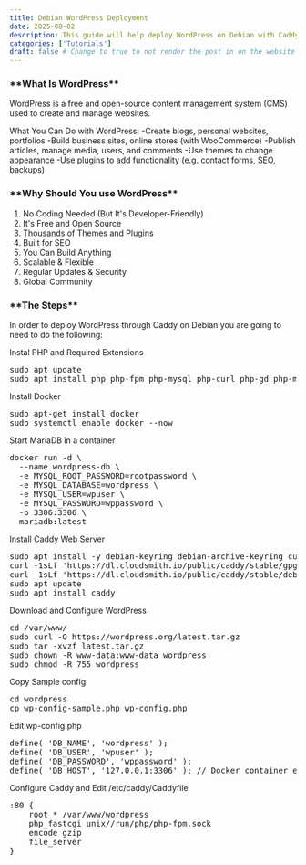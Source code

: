 ```yaml
---
title: Debian WordPress Deployment
date: 2025-08-02
description: This guide will help deploy WordPress on Debian with Caddy
categories: ['Tutorials']
draft: false # Change to true to not render the post in on the website
---
```


<h3>**What Is WordPress**</h3>

WordPress is a free and open-source content management system (CMS) used to create and manage websites.

What You Can Do with WordPress:
  -Create blogs, personal websites, portfolios
  -Build business sites, online stores (with WooCommerce)
  -Publish articles, manage media, users, and comments
  -Use themes to change appearance
  -Use plugins to add functionality (e.g. contact forms, SEO, backups)

<h3>**Why Should You use WordPress**</h3>

1. No Coding Needed (But It's Developer-Friendly)
2. It's Free and Open Source
3. Thousands of Themes and Plugins
4. Built for SEO
5. You Can Build Anything
6. Scalable & Flexible
7. Regular Updates & Security
8. Global Community

<h3>**The Steps**</h3>

In order to deploy WordPress through Caddy on Debian you are going to need to do the following:

Instal PHP and Required Extensions
<pre>sudo apt update
sudo apt install php php-fpm php-mysql php-curl php-gd php-mbstring php-xml php-xmlrpc php-soap php-intl php-zip unzip curl -y
</pre>

Install Docker 
<pre>sudo apt-get install docker
sudo systemctl enable docker --now
</pre>

Start MariaDB in a container
<pre>
docker run -d \
  --name wordpress-db \
  -e MYSQL_ROOT_PASSWORD=rootpassword \
  -e MYSQL_DATABASE=wordpress \
  -e MYSQL_USER=wpuser \
  -e MYSQL_PASSWORD=wppassword \
  -p 3306:3306 \
  mariadb:latest
</pre>

Install Caddy Web Server
<pre>
sudo apt install -y debian-keyring debian-archive-keyring curl
curl -1sLf 'https://dl.cloudsmith.io/public/caddy/stable/gpg.key' | sudo gpg --dearmor -o /usr/share/keyrings/caddy-stable-archive-keyring.gpg
curl -1sLf 'https://dl.cloudsmith.io/public/caddy/stable/debian.deb.txt' | sudo tee /etc/apt/sources.list.d/caddy-stable.list
sudo apt update
sudo apt install caddy
</pre>

Download and Configure WordPress
<pre>
cd /var/www/
sudo curl -O https://wordpress.org/latest.tar.gz
sudo tar -xvzf latest.tar.gz
sudo chown -R www-data:www-data wordpress
sudo chmod -R 755 wordpress
</pre>

Copy Sample config
<pre>cd wordpress
cp wp-config-sample.php wp-config.php
</pre>

Edit wp-config.php
<pre>
define( 'DB_NAME', 'wordpress' );
define( 'DB_USER', 'wpuser' );
define( 'DB_PASSWORD', 'wppassword' );
define( 'DB_HOST', '127.0.0.1:3306' ); // Docker container exposes this
</pre>

Configure Caddy and Edit /etc/caddy/Caddyfile
<pre>
:80 {
    root * /var/www/wordpress
    php_fastcgi unix//run/php/php-fpm.sock
    encode gzip
    file_server
}
</pre>

